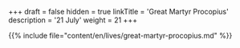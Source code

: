 +++
draft = false
hidden = true
linkTitle = 'Great Martyr Procopius'
description = '21 July'
weight = 21
+++

{{% include file="content/en/lives/great-martyr-procopius.md" %}}
